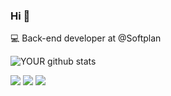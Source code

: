 
### Hi 👋
💻 Back-end developer at @Softplan

![YOUR github stats](https://github-readme-stats.vercel.app/api?username=barbarapac)

[<img src="https://img.shields.io/badge/linkedin-%230077B5.svg?&style=for-the-badge&logo=linkedin&logoColor=white" />](https://www.linkedin.com/in/b%C3%A1rbara-antunes-pacheco/) 
[<img src = "https://img.shields.io/badge/instagram-%23E4405F.svg?&style=for-the-badge&logo=instagram&logoColor=white">](https://www.instagram.com/babiantunesp/) 
[<img src = "https://img.shields.io/badge/facebook-%231877F2.svg?&style=for-the-badge&logo=facebook&logoColor=white">](https://www.facebook.com/barbara.antunes.712/)
